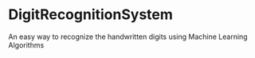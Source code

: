 # DigitRecognitionSystem
An easy way to recognize the handwritten digits using Machine Learning Algorithms
